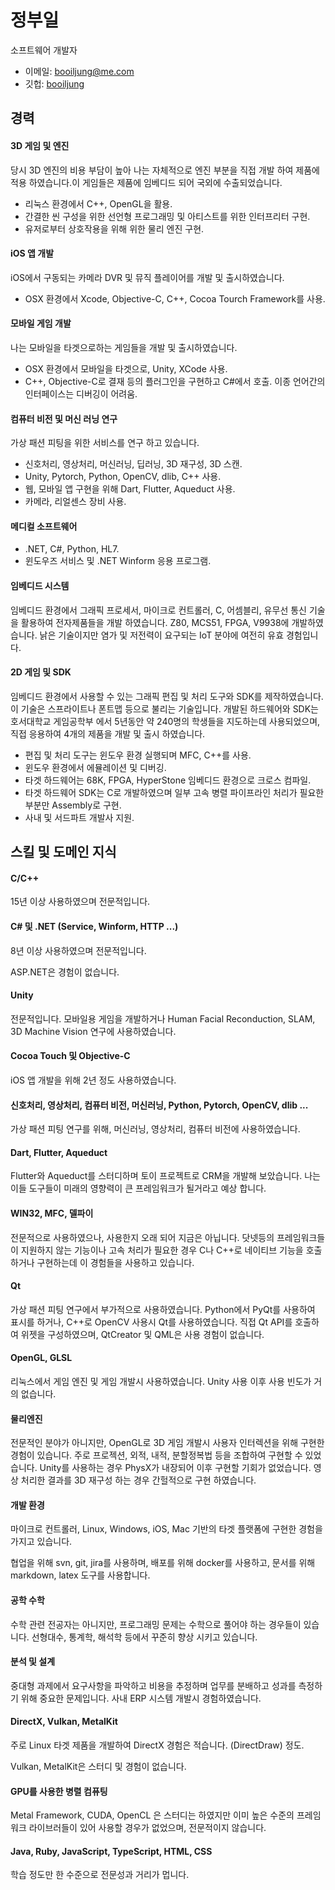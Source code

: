 # 정부일

소프트웨어 개발자

- 이메일: booiljung@me.com
- 깃헙: [booiljung](https://github.com/booiljung)

## 경력

#### 3D 게임 및 엔진

당시 3D 엔진의 비용 부담이 높아 나는 자체적으로 엔진 부분을 직접 개발 하여 제품에 적용 하였습니다.이 게임들은 제품에 임베디드 되어 국외에 수출되었습니다.

- 리눅스 환경에서 C++, OpenGL을 활용.
- 간결한 씬 구성을 위한 선언형 프로그래밍 및 아티스트를 위한 인터프리터 구현.
- 유저로부터 상호작용을 위해 위한 물리 엔진 구현.

#### iOS 앱 개발

iOS에서 구동되는 카메라 DVR 및 뮤직 플레이어를 개발 및 출시하였습니다.

- OSX 환경에서 Xcode, Objective-C, C++, Cocoa Tourch Framework를 사용.

#### 모바일 게임 개발

나는 모바일을 타겟으로하는 게임들을 개발 및 출시하였습니다.

- OSX 환경에서 모바일을 타겟으로, Unity, XCode 사용.
- C++, Objective-C로 결재 등의 플러그인을 구현하고 C#에서 호출. 이종 언어간의 인터페이스는 디버깅이 어려움.

#### 컴퓨터 비전 및 머신 러닝 연구

가상 패션 피팅을 위한 서비스를 연구 하고 있습니다.

- 신호처리, 영상처리, 머신러닝, 딥러닝, 3D 재구성, 3D 스캔.
- Unity, Pytorch, Python, OpenCV, dlib, C++ 사용.
- 웹, 모바일 앱 구현을 위해 Dart, Flutter, Aqueduct 사용.
- 카메라, 리얼센스 장비 사용.

#### 메디컬 소프트웨어

- .NET, C#, Python, HL7.
- 윈도우즈 서비스 및 .NET Winform 응용 프로그램.

#### 임베디드 시스템

임베디드 환경에서 그래픽 프로세서, 마이크로 컨트롤러, C, 어셈블리, 유무선 통신 기술을 활용하여 전자제품들을 개발 하였습니다. Z80, MCS51, FPGA, V9938에 개발하였습니다. 낡은 기술이지만 염가 및 저전력이 요구되는 IoT 분야에 여전히 유효 경험입니다.

#### 2D 게임 및 SDK

임베디드 환경에서 사용할 수 있는 그래픽 편집 및 처리 도구와 SDK를 제작하였습니다. 이 기술은 스프라이트나 폰트맵 등으로 불리는 기술입니다. 개발된 하드웨어와 SDK는 호서대학교 게임공학부 에서 5년동안 약 240명의 학생들을 지도하는데 사용되었으며, 직접 응용하여 4개의 제품을 개발 및 출시 하였습니다.

- 편집 및 처리 도구는 윈도우 환경 실행되며 MFC, C++를 사용.
- 윈도우 환경에서 에뮬레이션 및 디버깅.
- 타겟 하드웨어는 68K, FPGA, HyperStone 임베디드 환경으로 크로스 컴파일.
- 타겟 하드웨어 SDK는 C로 개발하였으며 일부 고속 병렬 파이프라인 처리가 필요한 부분만 Assembly로 구현.
- 사내 및 서드파트 개발사 지원.

## 스킬 및 도메인 지식

#### C/C++

15년 이상 사용하였으며 전문적입니다.

#### C# 및 .NET (Service, Winform, HTTP ...)

8년 이상 사용하였으며 전문적입니다.

ASP.NET은 경험이 없습니다.

#### Unity

전문적입니다. 모바일용 게임을 개발하거나 Human Facial Reconduction, SLAM, 3D Machine Vision 연구에 사용하였습니다.

#### Cocoa Touch 및 Objective-C

iOS 앱 개발을 위해 2년 정도 사용하였습니다.

#### 신호처리, 영상처리, 컴퓨터 비전, 머신러닝, Python, Pytorch, OpenCV, dlib ...

가상 패션 피팅 연구를 위해, 머신러닝, 영상처리, 컴퓨터 비전에 사용하였습니다.

#### Dart, Flutter, Aqueduct

Flutter와 Aqueduct를 스터디하며 토이 프로젝트로 CRM을 개발해 보았습니다. 나는 이들 도구들이 미래의 영향력이 큰 프레임워크가 될거라고 예상 합니다.

#### WIN32, MFC, 델파이

전문적으로 사용하였으나, 사용한지 오래 되어 지금은 아닙니다. 닷넷등의 프레임워크들이 지원하지 않는 기능이나 고속 처리가 필요한 경우 C나 C++로 네이티브 기능을 호출하거나 구현하는데 이 경험들을 사용하고 있습니다.

#### Qt

가상 패션 피팅 연구에서 부가적으로 사용하였습니다. Python에서 PyQt를 사용하여 표시를 하거나, C++로 OpenCV 사용시 Qt를 사용하였습니다. 직접 Qt API를 호출하여 위젯을 구성하였으며, QtCreator 및 QML은 사용 경험이 없습니다.

#### OpenGL, GLSL

리눅스에서 게임 엔진 및 게임 개발시 사용하였습니다. Unity 사용 이후 사용 빈도가 거의 없습니다.

#### 물리엔진

전문적인 분야가 아니지만, OpenGL로 3D 게임 개발시 사용자 인터렉션을 위해 구현한 경험이 있습니다. 주로 프로젝션, 외적, 내적, 분할정복법 등을 조합하여 구현할 수 있었습니다. Unity를 사용하는 경우 PhysX가 내장되어 이후 구현할 기회가 없었습니다. 영상 처리한 결과를 3D 재구성 하는 경우 간헐적으로 구현 하였습니다.

#### 개발 환경

마이크로 컨트롤러, Linux, Windows, iOS, Mac 기반의 타겟 플랫폼에 구현한 경험을 가지고 있습니다.

협업을 위해 svn, git, jira를 사용하며, 배포를 위해 docker를 사용하고, 문서를 위해 markdown, latex 도구를 사용합니다.

#### 공학 수학

수학 관련 전공자는 아니지만, 프로그래밍 문제는 수학으로 풀어야 하는 경우들이 있습니다. 선형대수, 통계학, 해석학 등에서 꾸준히 향상 시키고 있습니다.

#### 분석 및 설계

중대형 과제에서 요구사항을 파악하고 비용을 추정하며 업무를 분배하고 성과를 측정하기 위해 중요한 문제입니다. 사내 ERP 시스템 개발시 경험하였습니다.

#### DirectX, Vulkan, MetalKit

주로 Linux 타겟 제품을 개발하여 DirectX 경험은 적습니다. (DirectDraw) 정도.

Vulkan, MetalKit은 스터디 및 경험이 없습니다.

#### GPU를 사용한 병렬 컴퓨팅

Metal Framework, CUDA, OpenCL 은 스터디는 하였지만 이미 높은 수준의 프레임워크 라이브러들이 있어 사용할 경우가 없었으며, 전문적이지 않습니다.

#### Java, Ruby, JavaScript, TypeScript, HTML, CSS

학습 정도만 한 수준으로 전문성과 거리가 멉니다.

